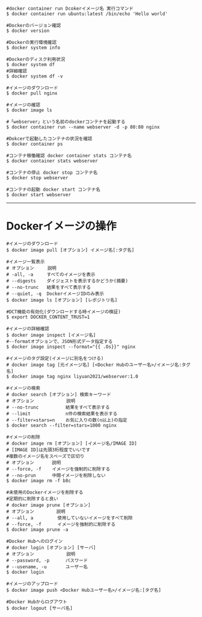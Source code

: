 ```shell
#docker container run Dcokerイメージ名 実行コマンド
$ docker container run ubuntu:latest /bin/echo 'Hello world'
```
```shell
#Dockerのバージョン確認
$ docker version
```
```shell
#Dockerの実行環境確認
$ docker system info
```
```shell
#Dockerのディスク利用状況
$ docker system df
#詳細確認
$ docker system df -v
```
```shell
#イメージのダウンロード
$ docker pull nginx
```
```shell
#イメージの確認
$ docker image ls
```
```shell
#「webserver」という名前のdockerコンテナを起動する
$ docker container run --name webserver -d -p 80:80 nginx
```
```shell
#Dokcerで起動したコンテナの状況を確認
$ docker container ps
```
```shell
#コンテナ稼働確認 docker container stats コンテナ名
$ docker container stats webserver
```
```shell
#コンテナの停止 docker stop コンテナ名
$ docker stop webserver
```
```shell
#コンテナの起動 docker start コンテナ名
$ docker start webserver
```
*********************************************************
# Dockerイメージの操作

```shell
#イメージのダウンロード
$ docker image pull [オプション] イメージ名[:タグ名]
```
```shell
#イメージ一覧表示
# オプション　　　説明
# -all, -a     すべてのイメージを表示
# --digests    ダイジェストを表示するかどうか(摘要)
# --no-trunc   結果をすべて表示する  
# --quiet, -q  DockerイメージIDのみ表示
$ docker image ls [オプション] [レポジトリ名]
```
```shell
#DCT機能の有効化(ダウンロードする時イメージの検証)
$ export DOCKER_CONTENT_TRUST=1
```
```shell
#イメージの詳細確認
$ docker image inspect [イメージ名]
#--formatオプションで、JSON形式データ指定する
$ docker image inspect --format="{{ .Os}}" nginx
```
```shell
#イメージのタグ設定(イメージに別名をつける)
# docker image tag [元イメージ名] [<Docker Hubのユーザー名>/イメージ名:タグ名]
$ docker image tag nginx liyuan2021/webserver:1.0
```
```shell
#イメージの検索
# docker search [オプション] 検索キーワード
# オプション　　　       説明
# --no-trunc          結果をすべて表示する
# --limit             n件の検索結果を表示する
# --filter=stars=n    お気に入りの数(n以上)の指定
$ docker search --filter=stars=1000 nginx
```
```shell
#イメージの削除
# docker image rm [オプション] [イメージ名/IMAGE ID]
# [IMAGE ID]は先頭3桁程度でいいです
#複数のイメージ名をスペーズで区切り
# オプション　　　　説明
# --force, -f    イメージを強制的に削除する
# --no-prun      中間イメージを削除しない
$ docker image rm -f b8c
```
```shell
#未使用のDockerイメージを削除する
#定期的に削除すると良い
# docker image prune [オプション]
# オプション　　　　　説明
# --all, a         使用していないイメージをすべて削除
# --force, -f      イメージを強制的に削除する
$ docker image prune -a
```
```shell
#Docker Hubへのログイン
# docker login [オプション] [サーバ]
# オプション            説明
# --password, -p      パスワード
# --usename, -u       ユーザー名
$ docker login   
```
```shell
#イメージのアップロード
$ docker image push <Docker Hubユーザー名>/イメージ名:[タグ名]
```
```shell
#Docker Hubからログアウト
$ docker logout [サーバ名]
```